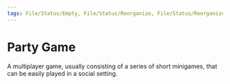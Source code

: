 ```yaml
---
tags: File/Status/Empty, File/Status/Reorganize, File/Status/Reorganize, File/Status/Recategorize, File/Status/Summarize, File/Status/Structuralize
---
```


# Party Game

A multiplayer game, usually consisting of a series of short minigames, that can be easily played in a social setting.



